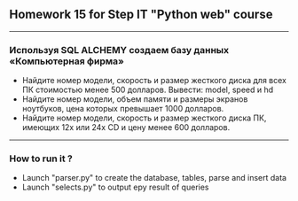## Homework 15 for Step IT "Python web" course
***
### Используя SQL ALCHEMY создаем базу данных «Компьютерная фирма»
* Найдите номер модели, скорость и размер жесткого диска для всех ПК
стоимостью менее 500 долларов. Вывести: model, speed и hd
* Найдите номер модели, объем памяти и размеры экранов ноутбуков, цена
которых превышает 1000 долларов.
* Найдите номер модели, скорость и размер жесткого диска ПК, имеющих 12х или
24х CD и цену менее 600 долларов.
***
### How to run it ?
* Launch "parser.py" to create the database, tables, parse and insert data
* Launch "selects.py" to output еру result of queries